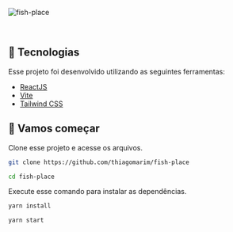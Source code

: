 ![fish-place](https://github.com/thiagomarim/fish-place/assets/137715251/0d1e24e1-2da6-499b-9ed5-6709d850c7a1)

<br>

## 🧪 Tecnologias

Esse projeto foi desenvolvido utilizando as seguintes ferramentas:

- [ReactJS](https://reactjs.org/)
- [Vite](https://vitejs.dev/)
- [Tailwind CSS](https://tailwindcss.com/)

## 🚀 Vamos começar

Clone esse projeto e acesse os arquivos.

```bash
git clone https://github.com/thiagomarim/fish-place

cd fish-place

```

Execute esse comando para instalar as dependências.

```bash
yarn install

yarn start
```

